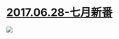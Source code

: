 # [2017.06.28-七月新番](http://www.bilibili.com/blackboard/topic/activity-BJEHXeuXZ.html)
![](https://bilicover2017.github.io/2017.06.28.jpg)